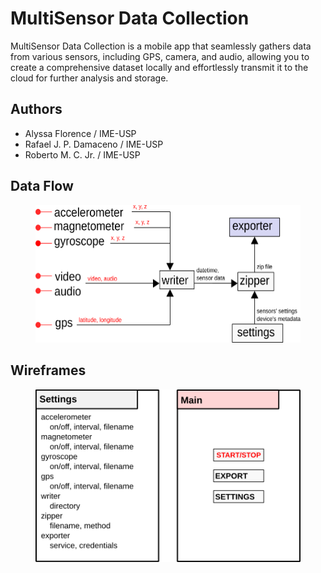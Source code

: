 # MultiSensor Data Collection

MultiSensor Data Collection is a mobile app that seamlessly gathers data from various sensors, including GPS, camera, and audio, allowing you to create a comprehensive dataset locally and effortlessly transmit it to the cloud for further analysis and storage. 


## Authors

- Alyssa Florence / IME-USP
- Rafael J. P. Damaceno / IME-USP
- Roberto M. C. Jr. / IME-USP


## Data Flow

<figure>
    <img src="prototype/data flow.png" alt="Applications' data flow" width="486.5" height="220.5">
</figure>

## Wireframes

<figure>
    <img src="prototype/user interface.png" alt="Applications' data flow">
</figure>
